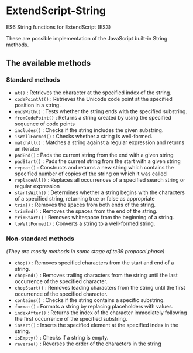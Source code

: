 # ExtendScript-String

ES6 String functions for ExtendScript (ES3)

These are possible implementation of the JavaScript built-in String methods.

## The available methods

### Standard methods

- `at()`			:	Retrieves the character at the specified index of the string.
- `codePointAt()`	:	Retrieves the Unicode code point at the specified position in a string.
- `endsWith()`		:	Tests whether the string ends with the specified substring.
- `fromCodePoint()`	:	Returns a string created by using the specified sequence of code points
- `includes()`		:	Checks if the string includes the given substring.
- `isWellFormed()`	:	Checks whether a string is well-formed.
- `matchAll()`		:	Matches a string against a regular expression and returns an iterator
- `padEnd()`		:	Pads the current string from the end with a given string
- `padStart()`		:	Pads the current string from the start with a given string
- `repeat()`		:	Constructs and returns a new string which contains the specified number of copies of the string on which it was called
- `replaceAll()`	:	Replaces all occurrences of a specified search string or regular expression
- `startsWith()`	:	Determines whether a string begins with the characters of a specified string, returning true or false as appropriate
- `trim()`			:	Removes the spaces from both ends of the string.
- `trimEnd()`		:	Removes the spaces from the end of the string.
- `trimStart()`		:	Removes whitespace from the beginning of a string.
- `toWellFormed()`	:	Converts a string to a well-formed string.

### Non-standard methods

*(They are mostly methods in some stage of tc39 proposal phase)*
- `chop()`			:	Removes specified characters from the start and end of a string.
- `chopEnd()`		:	Removes trailing characters from the string until the last occurrence of the specified character.
- `chopStart()`		:	Removes leading characters from the string until the first occurrence of the specified character.
- `contains()`		:	Checks if the string contains a specific substring.
- `format()`		:	Formats a string by replacing placeholders with values.
- `indexAfter()`	:	Returns the index of the character immediately following the first occurrence of the specified substring.
- `insert()`	    :	Inserts the specified element at the specified index in the string.
- `isEmpty()`		:	Checks if a string is empty.
- `reverse()`		:	Reverses the order of the characters in the string
